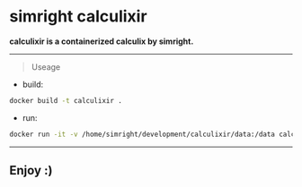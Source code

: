 # simright calculixir

**calculixir is a containerized calculix by simright.**

---

> Useage

* build:
``` bash
docker build -t calculixir .
```

* run:
``` bash
docker run -it -v /home/simright/development/calculixir/data:/data calculixir -i /data/simple
```

---

## Enjoy :)
